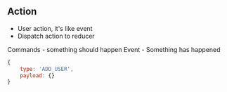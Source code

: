 ## Action 

- User action, it's like event
- Dispatch action to reducer

Commands - something should happen
Event - Something has happened

```javascript
{
	type: 'ADD_USER',
	payload: {}
}
````
